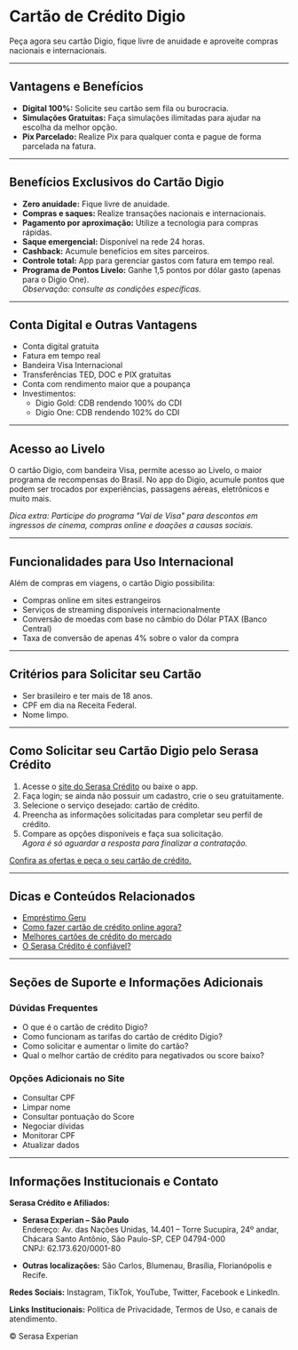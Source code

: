 # Cartão de Crédito Digio

Peça agora seu cartão Digio, fique livre de anuidade e aproveite compras nacionais e internacionais.

---

## Vantagens e Benefícios

- **Digital 100%:** Solicite seu cartão sem fila ou burocracia.
- **Simulações Gratuitas:** Faça simulações ilimitadas para ajudar na escolha da melhor opção.
- **Pix Parcelado:** Realize Pix para qualquer conta e pague de forma parcelada na fatura.

---

## Benefícios Exclusivos do Cartão Digio

- **Zero anuidade:** Fique livre de anuidade.
- **Compras e saques:** Realize transações nacionais e internacionais.
- **Pagamento por aproximação:** Utilize a tecnologia para compras rápidas.
- **Saque emergencial:** Disponível na rede 24 horas.
- **Cashback:** Acumule benefícios em sites parceiros.
- **Controle total:** App para gerenciar gastos com fatura em tempo real.
- **Programa de Pontos Livelo:** Ganhe 1,5 pontos por dólar gasto (apenas para o Digio One).  
    *Observação: consulte as condições específicas.*

---

## Conta Digital e Outras Vantagens

- Conta digital gratuita
- Fatura em tempo real
- Bandeira Visa Internacional
- Transferências TED, DOC e PIX gratuitas
- Conta com rendimento maior que a poupança
- Investimentos:
    - Digio Gold: CDB rendendo 100% do CDI
    - Digio One: CDB rendendo 102% do CDI

---

## Acesso ao Livelo

O cartão Digio, com bandeira Visa, permite acesso ao Livelo, o maior programa de recompensas do Brasil. No app do Digio, acumule pontos que podem ser trocados por experiências, passagens aéreas, eletrônicos e muito mais.

*Dica extra: Participe do programa "Vai de Visa" para descontos em ingressos de cinema, compras online e doações a causas sociais.*

---

## Funcionalidades para Uso Internacional

Além de compras em viagens, o cartão Digio possibilita:

- Compras online em sites estrangeiros
- Serviços de streaming disponíveis internacionalmente
- Conversão de moedas com base no câmbio do Dólar PTAX (Banco Central)
- Taxa de conversão de apenas 4% sobre o valor da compra

---

## Critérios para Solicitar seu Cartão

- Ser brasileiro e ter mais de 18 anos.
- CPF em dia na Receita Federal.
- Nome limpo.

---

## Como Solicitar seu Cartão Digio pelo Serasa Crédito

1. Acesse o [site do Serasa Crédito](#) ou baixe o app.
2. Faça login; se ainda não possuir um cadastro, crie o seu gratuitamente.
3. Selecione o serviço desejado: cartão de crédito.
4. Preencha as informações solicitadas para completar seu perfil de crédito.
5. Compare as opções disponíveis e faça sua solicitação.  
     *Agora é só aguardar a resposta para finalizar a contratação.*

[Confira as ofertas e peça o seu cartão de crédito.](#)

---

## Dicas e Conteúdos Relacionados

- [Empréstimo Geru](#)
- [Como fazer cartão de crédito online agora?](#)
- [Melhores cartões de crédito do mercado](#)
- [O Serasa Crédito é confiável?](#)

---

## Seções de Suporte e Informações Adicionais

### Dúvidas Frequentes

- O que é o cartão de crédito Digio?
- Como funcionam as tarifas do cartão de crédito Digio?
- Como solicitar e aumentar o limite do cartão?
- Qual o melhor cartão de crédito para negativados ou score baixo?

### Opções Adicionais no Site

- Consultar CPF
- Limpar nome
- Consultar pontuação do Score
- Negociar dívidas
- Monitorar CPF
- Atualizar dados

---

## Informações Institucionais e Contato

**Serasa Crédito e Afiliados:**

- **Serasa Experian – São Paulo**<br>
    Endereço: Av. das Nações Unidas, 14.401 – Torre Sucupira, 24º andar, Chácara Santo Antônio, São Paulo-SP, CEP 04794-000  
    CNPJ: 62.173.620/0001-80

- **Outras localizações:** São Carlos, Blumenau, Brasília, Florianópolis e Recife.

**Redes Sociais:** Instagram, TikTok, YouTube, Twitter, Facebook e LinkedIn.

**Links Institucionais:** Política de Privacidade, Termos de Uso, e canais de atendimento.

© Serasa Experian

